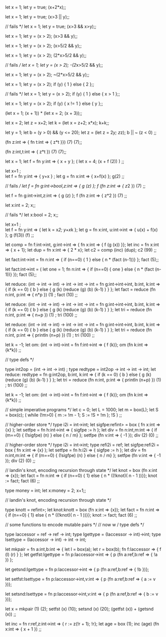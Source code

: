 let x = 1;
let y = true;
(x+2*x);;

let x = 1;
let y = true;
(x>3 || y);;

// fails */
let x = 1;
let y = true;
(x>3 && x>y);;

let x = 1;
let y = (x > 2);
(x>3 && y);;

let x = 1;
let y = (x > 2);
(x>5/2 && y);;

let x = 1;
let y = (x > 2);
(2*x>5/2 && y);;

// fails */
let x = 1;
let y = (x > 2);
-(2*x>5/2 && y);;


let x = 1;
let y = (x > 2);
~(2*x>5/2 && y);;

let x = 1;
let y = (x > 2);
if (y) { 1 } else { 2 };;

// fails */
let x = 1;
let y = (x > 2);
if (y) { 1 } else { x > 1 };;

let x = 1;
let y = (x > 2);
if (y) { x != 1 } else { y };;

(let x = 1; (x + 1)) * (let x = 2; (x + 3));;

let x = 2;
let z = x+2;
let k = (let x = z+2; x*x);
k+k;;

let y = 1;
let b = (y > 0) && (y <= 20);
let z = (let z = 2*y;  z*z);
b || ~ (z < 0)
;;

(fn z:int => { fn t:int => { z*t }}) (7) (7);;

(fn z:int,t:int => { z*t }) (7) (7);;

let x = 1;
let f = fn y:int => { x + y };
(
let x = 4;
(x + f (2))
)
;;

let x=1 ;			 
let f = fn y:int => { y+x } ;
let g = fn x:int => { x+f(x) };
g(2) 
;;

// fails */
let f = fn g:int->bool,z:int => { g (z) };
f (fn z:int => { z*2 }) (7)
;;

let f = fn g:int->int,z:int => { g (z) };
f (fn z:int => { z*2 }) (7)
;;

let x:int = 2; x;;

// fails */
let x:bool = 2; x;;

let x=1 ;			 
let f = fn y:int => {
           let k = x*2;
  	   y+x*k
        };
let g = fn x:int, u:int->int =>
           { u(x) + f(x) };
g  (f(3)) (f) 
;;

let comp = fn f:int->int, g:int->int => 
        { fn x:int =>
        { f (g (x)) }};
let inc = fn x:int => { x + 1};
let dup = fn x:int => { 2 * x};
let c2 = comp (inc) (dup);
c2 (99)
;;

let fact:int->int =
    fn n:int => {
        if (n==0) { 1 }
        else { n * (fact (n-1))}
    };
fact (5);;


let fact:int->int = (
    let one = 1;
    fn n:int => {
        if (n==0) { one }
        else { n * (fact (n-1))}
    });
fact (5);;

let reduce: (int -> int -> int) -> int -> int -> int = 
fn g:int->int->int, b:int, k:int => {
    if (k == 0) { b }
    else {
         g (k) (reduce (g) (b) (k-1) )
      }
  };
let fact = reduce (fn n:int, p:int => { n*p }) (1) ;
fact (10)
;;

let reduce: (int -> int -> int) -> int -> int -> int = 
fn g:int->int->int, b:int, k:int  => {
    if (k == 0) { b }
    else {
         g (k) (reduce (g) (b) (k-1) )
      }
  };
let tri = reduce (fn n:int, p:int => { n+p }) (1) ;
tri (100)
;;

let reduce: (int -> int -> int) -> int -> int -> int = 
fn g:int->int->int, b:int, k:int  => {
    if (k == 0) { b }
    else {
         g (k) (reduce (g) (b) (k-1) )
      }
  };
let tri = reduce (fn n:int, p:int => { println (n+p) }) (1) ;
tri (100)
;;

let k = -1;
let om: (int -> int)->int = fn f:int->int => { f (k)};
om (fn k:int => {k*k})
;;

// type defs */

type int2op = (int -> int -> int) ;
type redtype = int2op -> int -> int -> int;
let reduce: redtype = 
fn g:int2op, b:int, k:int  => {
    if (k == 0) { b }
    else {
         g (k) (reduce (g) (b) (k-1) )
      }
  };
let tri = reduce (fn n:int, p:int => { println (n+p) }) (1) ;
tri (100)
;;

let k = -1;
let om: (int -> int)->int = fn f:int->int => { f (k)};
om (fn k:int => {k*k})
;;


// simple imperative programs */
let c = 0;
let L = 1000;
let m = box(L);
let S = box(c);
(
while (!m>0) {
    m := !m - 1;
    S := !S + !m
};
!S
)
;;

// higher-order store */
type i2i = int->int;
let sigfpe:ref<int->int> = box ( fn x:int => {x} );
let setfpe = fn h:int->int => { sigfpe := h };
let div = fn n:int,m:int => {
      if (m==0) { (!sigfpe) (n) }
        else { n / m}
};
setfpe (fn v:int => { -1 });
div (2) (0)
;;

// higher-order store */
type i2i = int->int;
type refi2i = ref<i2i>;
let sigfpe:refi2i = box ( fn x:int => {x} );
let setfpe = fn h:i2i => { sigfpe := h };
let div = fn n:int,m:int => {
      if (m==0) { (!sigfpe) (n) }
        else { n / m}
};
setfpe (fn v:int => { -1 });
div (2) (0)
;;


// landin's knot, encoding recursion through state */
let knot = box (fn x:int => {x});
let fact = fn n:int => {
      if (n==0) { 1}
        else { n * ((!knot)( n - 1 ))}};
knot := fact;
fact (6)
;;


type money = int;
let x:money = 2;
x+1;;

// landin's knot, encoding recursion through state */

type knott = ref<int->int>;
let knot:knott = box (fn x:int => {x});
let fact = fn n:int => {
      if (n==0) { 1}
        else { n * ((!knot)( n - 1 ))}};
knot := fact;
fact (6)
;;

// some functions to encode mutable pairs */
// now w / type defs */

type Iaccessor = ref<int> -> ref<int> -> int;
type Igettype = (Iaccessor -> int)->int;
type Isettype = (Iaccessor -> int) -> int -> int;

let mkpair =
    fn a:int,b:int => { 
        let l = box(a);
        let r = box(b);
        fn f:Iaccessor => { f (l) (r) }
};
let getfst:Igettype =
    fn p:Iaccessor->int =>
        { p (fn a:ref<int>,b:ref<int> => { !a }) };

let getsnd:Igettype =
    fn p:Iaccessor->int =>
        { p (fn a:ref<int>,b:ref<int> => { !b })};

let setfst:Isettype  =
    fn p:Iaccessor->int,v:int =>
        { p (fn a:ref<int>,b:ref<int> => { a := v })};

let setsnd:Isettype =
    fn p:Iaccessor->int,v:int =>
        { p (fn a:ref<int>,b:ref<int> => { b := v })};

let x = mkpair (1) (2);
    setfst (x) (10);
    setsnd (x) (20);
    (getfst (x)) + (getsnd (x))
;;


let inc = fn r:ref<int>,z:int->int => { r := z(!r + 1); !r};
let age = box (1);
inc (age) (fn x:int => { x + 1 })
;;
